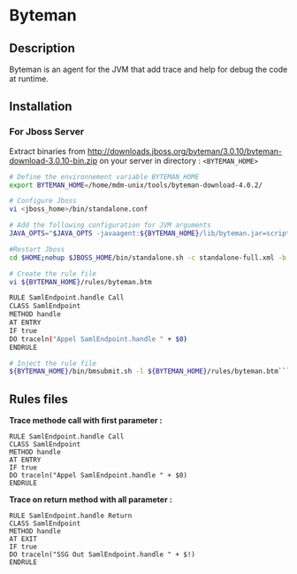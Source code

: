 
# Byteman <!-- omit in toc -->

## Description

Byteman is an agent for the JVM that add trace and help for debug the code at runtime.

## Installation

### For Jboss Server

Extract binaries from <http://downloads.jboss.org/byteman/3.0.10/byteman-download-3.0.10-bin.zip> on your server in directory : ```<BYTEMAN_HOME>```

```sh
# Define the environnement variable BYTEMAN_HOME
export BYTEMAN_HOME=/home/mdm-unix/tools/byteman-download-4.0.2/

# Configure Jboss
vi <jboss_home>/bin/standalone.conf

# Add the following configuration for JVM arguments
JAVA_OPTS="$JAVA_OPTS -javaagent:${BYTEMAN_HOME}/lib/byteman.jar=script:${BYTEMAN_HOME}/rules/byteman.btm,boot:${BYTEMAN_HOME}/lib/byteman.jar,listener:true -Dorg.jboss.byteman.transform.all"

#Restart Jboss
cd $HOME;nohup $JBOSS_HOME/bin/standalone.sh -c standalone-full.xml -b 0.0.0.0 >> $HOME/byteman.log &

# Create the rule file
vi ${BYTEMAN_HOME}/rules/byteman.btm

RULE SamlEndpoint.handle Call
CLASS SamlEndpoint
METHOD handle
AT ENTRY
IF true
DO traceln("Appel SamlEndpoint.handle " + $0)
ENDRULE

# Inject the rule file
${BYTEMAN_HOME}/bin/bmsubmit.sh -l ${BYTEMAN_HOME}/rules/byteman.btm```
```

## Rules files

**Trace methode call with first parameter :**

```text
RULE SamlEndpoint.handle Call
CLASS SamlEndpoint
METHOD handle
AT ENTRY
IF true
DO traceln("Appel SamlEndpoint.handle " + $0)
ENDRULE
```

**Trace on return method with all parameter :**

```text
RULE SamlEndpoint.handle Return
CLASS SamlEndpoint
METHOD handle
AT EXIT
IF true
DO traceln("SSG Out SamlEndpoint.handle " + $!)
ENDRULE
```
